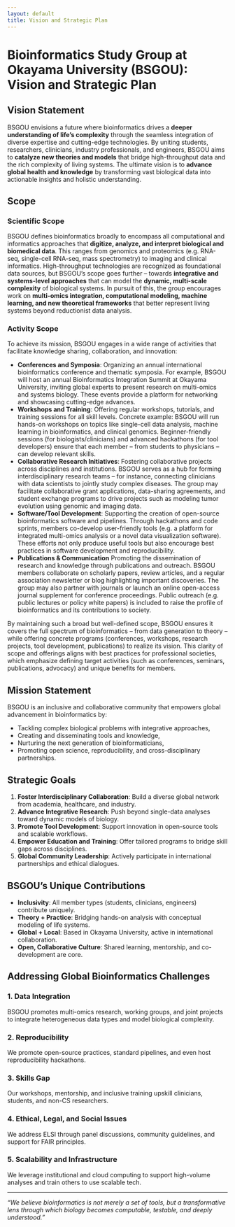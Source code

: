 ```yaml
---
layout: default
title: Vision and Strategic Plan
---
```


# Bioinformatics Study Group at Okayama University (BSGOU): Vision and Strategic Plan

## Vision Statement

BSGOU envisions a future where bioinformatics drives a **deeper understanding of life’s complexity** through the seamless integration of diverse expertise and cutting-edge technologies. By uniting students, researchers, clinicians, industry professionals, and engineers, BSGOU aims to **catalyze new theories and models** that bridge high-throughput data and the rich complexity of living systems. The ultimate vision is to **advance global health and knowledge** by transforming vast biological data into actionable insights and holistic understanding.

## Scope

### Scientific Scope

BSGOU defines bioinformatics broadly to encompass all computational and informatics approaches that **digitize, analyze, and interpret biological and biomedical data**. This ranges from genomics and proteomics (e.g. RNA-seq, single-cell RNA-seq, mass spectrometry) to imaging and clinical informatics. High-throughput technologies are recognized as foundational data sources, but BSGOU’s scope goes further – towards **integrative and systems-level approaches** that can model the **dynamic, multi-scale complexity** of biological systems. In pursuit of this, the group encourages work on **multi-omics integration, computational modeling, machine learning, and new theoretical frameworks** that better represent living systems beyond reductionist data analysis.

### Activity Scope

To achieve its mission, BSGOU engages in a wide range of activities that facilitate knowledge sharing, collaboration, and innovation:

- **Conferences and Symposia**: Organizing an annual international bioinformatics conference and thematic symposia. For example, BSGOU will host an annual Bioinformatics Integration Summit at Okayama University, inviting global experts to present research on multi-omics and systems biology. These events provide a platform for networking and showcasing cutting-edge advances.
- **Workshops and Training**: Offering regular workshops, tutorials, and training sessions for all skill levels. Concrete example: BSGOU will run hands-on workshops on topics like single-cell data analysis, machine learning in bioinformatics, and clinical genomics. Beginner-friendly sessions (for biologists/clinicians) and advanced hackathons (for tool developers) ensure that each member – from students to physicians – can develop relevant skills.
- **Collaborative Research Initiatives**: Fostering collaborative projects across disciplines and institutions. BSGOU serves as a hub for forming interdisciplinary research teams – for instance, connecting clinicians with data scientists to jointly study complex diseases. The group may facilitate collaborative grant applications, data-sharing agreements, and student exchange programs to drive projects such as modeling tumor evolution using genomic and imaging data.
- **Software/Tool Development**: Supporting the creation of open-source bioinformatics software and pipelines. Through hackathons and code sprints, members co-develop user-friendly tools (e.g. a platform for integrated multi-omics analysis or a novel data visualization software). These efforts not only produce useful tools but also encourage best practices in software development and reproducibility.
- **Publications & Communication** Promoting the dissemination of research and knowledge through publications and outreach. BSGOU members collaborate on scholarly papers, review articles, and a regular association newsletter or blog highlighting important discoveries. The group may also partner with journals or launch an online open-access journal supplement for conference proceedings. Public outreach (e.g. public lectures or policy white papers) is included to raise the profile of bioinformatics and its contributions to society.

By maintaining such a broad but well-defined scope, BSGOU ensures it covers the full spectrum of bioinformatics – from data generation to theory – while offering concrete programs (conferences, workshops, research projects, tool development, publications) to realize its vision. This clarity of scope and offerings aligns with best practices for professional societies, which emphasize defining target activities (such as conferences, seminars, publications, advocacy) and unique benefits for members.

## Mission Statement

BSGOU is an inclusive and collaborative community that empowers global advancement in bioinformatics by:

- Tackling complex biological problems with integrative approaches,
- Creating and disseminating tools and knowledge,
- Nurturing the next generation of bioinformaticians,
- Promoting open science, reproducibility, and cross-disciplinary partnerships.

## Strategic Goals

1. **Foster Interdisciplinary Collaboration**: Build a diverse global network from academia, healthcare, and industry.
2. **Advance Integrative Research**: Push beyond single-data analyses toward dynamic models of biology.
3. **Promote Tool Development**: Support innovation in open-source tools and scalable workflows.
4. **Empower Education and Training**: Offer tailored programs to bridge skill gaps across disciplines.
5. **Global Community Leadership**: Actively participate in international partnerships and ethical dialogues.

## BSGOU’s Unique Contributions

- **Inclusivity**: All member types (students, clinicians, engineers) contribute uniquely.
- **Theory + Practice**: Bridging hands-on analysis with conceptual modeling of life systems.
- **Global + Local**: Based in Okayama University, active in international collaboration.
- **Open, Collaborative Culture**: Shared learning, mentorship, and co-development are core.

## Addressing Global Bioinformatics Challenges

### 1. Data Integration
BSGOU promotes multi-omics research, working groups, and joint projects to integrate heterogeneous data types and model biological complexity.

### 2. Reproducibility
We promote open-source practices, standard pipelines, and even host reproducibility hackathons.

### 3. Skills Gap
Our workshops, mentorship, and inclusive training upskill clinicians, students, and non-CS researchers.

### 4. Ethical, Legal, and Social Issues
We address ELSI through panel discussions, community guidelines, and support for FAIR principles.

### 5. Scalability and Infrastructure
We leverage institutional and cloud computing to support high-volume analyses and train others to use scalable tech.

---

*“We believe bioinformatics is not merely a set of tools, but a transformative lens through which biology becomes computable, testable, and deeply understood.”*
 
